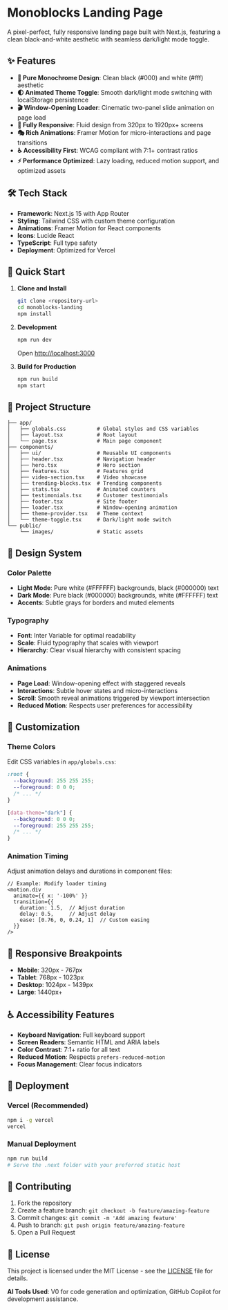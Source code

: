 # Monoblocks Landing Page

A pixel-perfect, fully responsive landing page built with Next.js, featuring a clean black-and-white aesthetic with seamless dark/light mode toggle.

## ✨ Features

- **🎨 Pure Monochrome Design**: Clean black (#000) and white (#fff) aesthetic
- **🌓 Animated Theme Toggle**: Smooth dark/light mode switching with localStorage persistence
- **🎬 Window-Opening Loader**: Cinematic two-panel slide animation on page load
- **📱 Fully Responsive**: Fluid design from 320px to 1920px+ screens
- **🎭 Rich Animations**: Framer Motion for micro-interactions and page transitions
- **♿ Accessibility First**: WCAG compliant with 7:1+ contrast ratios
- **⚡ Performance Optimized**: Lazy loading, reduced motion support, and optimized assets

## 🛠 Tech Stack

- **Framework**: Next.js 15 with App Router
- **Styling**: Tailwind CSS with custom theme configuration
- **Animations**: Framer Motion for React components
- **Icons**: Lucide React
- **TypeScript**: Full type safety
- **Deployment**: Optimized for Vercel

## 🚀 Quick Start

1. **Clone and Install**
   ```bash
   git clone <repository-url>
   cd monoblocks-landing
   npm install
   ```

2. **Development**
   ```bash
   npm run dev
   ```
   Open [http://localhost:3000](http://localhost:3000)

3. **Build for Production**
   ```bash
   npm run build
   npm start
   ```

## 📁 Project Structure

```
├── app/
│   ├── globals.css          # Global styles and CSS variables
│   ├── layout.tsx           # Root layout
│   └── page.tsx             # Main page component
├── components/
│   ├── ui/                  # Reusable UI components
│   ├── header.tsx           # Navigation header
│   ├── hero.tsx             # Hero section
│   ├── features.tsx         # Features grid
│   ├── video-section.tsx    # Video showcase
│   ├── trending-blocks.tsx  # Trending components
│   ├── stats.tsx            # Animated counters
│   ├── testimonials.tsx     # Customer testimonials
│   ├── footer.tsx           # Site footer
│   ├── loader.tsx           # Window-opening animation
│   ├── theme-provider.tsx   # Theme context
│   └── theme-toggle.tsx     # Dark/light mode switch
└── public/
    └── images/              # Static assets
```

## 🎨 Design System

### Color Palette
- **Light Mode**: Pure white (#FFFFFF) backgrounds, black (#000000) text
- **Dark Mode**: Pure black (#000000) backgrounds, white (#FFFFFF) text
- **Accents**: Subtle grays for borders and muted elements

### Typography
- **Font**: Inter Variable for optimal readability
- **Scale**: Fluid typography that scales with viewport
- **Hierarchy**: Clear visual hierarchy with consistent spacing

### Animations
- **Page Load**: Window-opening effect with staggered reveals
- **Interactions**: Subtle hover states and micro-interactions
- **Scroll**: Smooth reveal animations triggered by viewport intersection
- **Reduced Motion**: Respects user preferences for accessibility

## 🔧 Customization

### Theme Colors
Edit CSS variables in `app/globals.css`:

```css
:root {
  --background: 255 255 255;
  --foreground: 0 0 0;
  /* ... */
}

[data-theme="dark"] {
  --background: 0 0 0;
  --foreground: 255 255 255;
  /* ... */
}
```

### Animation Timing
Adjust animation delays and durations in component files:

```tsx
// Example: Modify loader timing
<motion.div
  animate={{ x: '-100%' }}
  transition={{ 
    duration: 1.5,  // Adjust duration
    delay: 0.5,     // Adjust delay
    ease: [0.76, 0, 0.24, 1]  // Custom easing
  }}
/>
```

## 📱 Responsive Breakpoints

- **Mobile**: 320px - 767px
- **Tablet**: 768px - 1023px  
- **Desktop**: 1024px - 1439px
- **Large**: 1440px+

## ♿ Accessibility Features

- **Keyboard Navigation**: Full keyboard support
- **Screen Readers**: Semantic HTML and ARIA labels
- **Color Contrast**: 7:1+ ratio for all text
- **Reduced Motion**: Respects `prefers-reduced-motion`
- **Focus Management**: Clear focus indicators

## 🚀 Deployment

### Vercel (Recommended)
```bash
npm i -g vercel
vercel
```

### Manual Deployment
```bash
npm run build
# Serve the .next folder with your preferred static host
```

## 🤝 Contributing

1. Fork the repository
2. Create a feature branch: `git checkout -b feature/amazing-feature`
3. Commit changes: `git commit -m 'Add amazing feature'`
4. Push to branch: `git push origin feature/amazing-feature`
5. Open a Pull Request

## 📄 License

This project is licensed under the MIT License - see the [LICENSE](LICENSE) file for details.

**AI Tools Used**: V0 for code generation and optimization, GitHub Copilot for development assistance.
